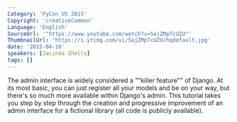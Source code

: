 ```yaml
---
Category: 'PyCon US 2015'
Copyright: 'creativeCommon'
Language: 'English'
SourceUrl: '"https://www.youtube.com/watch?v=5ajZMpTcUZU"'
ThumbnailUrl: 'https://i.ytimg.com/vi/5ajZMpTcUZU/hqdefault.jpg'
date: '2015-04-10'
speakers: [Jacinda Shelly]
tags: []
---
```

The admin interface is widely considered a ""killer feature"" of Django. At its most basic, you can just register all your models and be on your way, but there's so much more available within Django's admin. This tutorial takes you step by step through the creation and progressive improvement of an admin interface for a fictional library (all code is publicly available).

